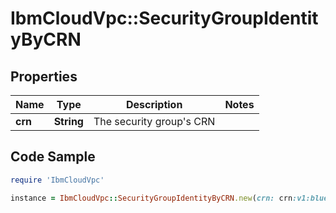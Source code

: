 # IbmCloudVpc::SecurityGroupIdentityByCRN

## Properties

Name | Type | Description | Notes
------------ | ------------- | ------------- | -------------
**crn** | **String** | The security group&#39;s CRN | 

## Code Sample

```ruby
require 'IbmCloudVpc'

instance = IbmCloudVpc::SecurityGroupIdentityByCRN.new(crn: crn:v1:bluemix:public:is:us-south:a/123456::security-group:be5df5ca-12a0-494b-907e-aa6ec2bfa271)
```


